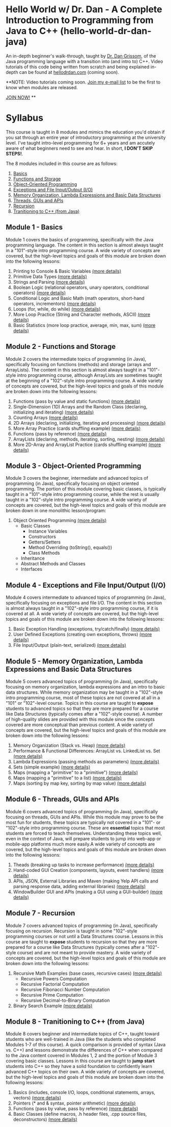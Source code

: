 # Hello World w/ Dr. Dan - A Complete Introduction to Programming from Java to C++ (hello-world-dr-dan-java)
An in-depth beginner's walk-through, taught by [Dr. Dan Grissom](http://www.dangrissom.com), of the Java programming language with a transition into (and intro to) C++. Video tutorials of this code being written from scratch and being explained in-depth can be found at [hellodrdan.com](http://www.hellodrdan.com) (coming soon).

**NOTE: Video tutorials coming soon. [Join my e-mail list](https://mailchi.mp/e468e9e3efeb/helloworldwithdrdan) to be the first to know when modules are released.

[JOIN NOW!](https://mailchi.mp/e468e9e3efeb/helloworldwithdrdan)
**

# Syllabus
This course is taught in 8 modules and mimics the education you'd obtain if you sat through an entire year of introductory programming at the university level. I've taught intro-level programming for 6+ years and am accutely aware of what beginners need to see and hear. In short, **I DON'T SKIP STEPS!**.

The 8 modules included in this course are as follows:
1. [Basics](#module-1---basics)
2. [Functions and Storage](#module-2---functions-and-storage)
3. [Object-Oriented Programming](#module-3---object-oriented-programming)
4. [Exceptions and File Input/Output (I/O)](#module-4---exceptions-and-file-inputoutput-io)
5. [Memory Organization, Lambda Expressions and Basic Data Structures](#module-5---memory-organization-lambda-expressions-and-basic-data-structures)
6. [Threads, GUIs and APIs](#module-6---threads-guis-and-apis)
7. [Recursion](#module-7---recursion)
8. [Tranitioning to C++ (from Java)](#module-8---tranitioning-to-c-from-java)

## Module 1 - Basics
Module 1 covers the basics of programming, specifically with the Java programming language. The content in this section is almost always taught in a "101"-style intro programming course. A wide variety of concepts are covered, but the high-level topics and goals of this module are broken down into the following lessons:
1. Printing to Console & Basic Variables [(more details)](Module_01_Basics/src/Lesson_01_Basics.java)
2. Primitive Data Types [(more details)](Module_01_Basics/src/Lesson_02_Primitives.java)
3. Strings and Parsing [(more details)](Module_01_Basics/src/Lesson_03_Strings_And_Parsing.java)
4. Boolean Logic (relational operators, unary operators, conditional operators) [(more details)](Module_01_Basics/src/Lesson_04_Logic.java)
5. Conditional Logic and Basic Math (math operators, short-hand operators, incrementors) [(more details)](Module_01_Basics/src/Lesson_05_Basic_Math.java)
6. Loops (for, while, do while) [(more details)](Module_01_Basics/src/Lesson_06_Loops_Toy_Examples.java)
7. More Loop Practice (String and Character methods, ASCII) [(more details)](Module_01_Basics/src/Lesson_07_For_Loop_Char_Password_Analyzer.java)
8. Basic Statistics (more loop practice, average, min, max, sum) [(more details)](Module_01_Basics/src/Lesson_08_Loops_Stats_Example.java)

## Module 2 - Functions and Storage
Module 2 covers the intermediate topics of programming (in Java), specifically focusing on functions (methods) and storage (arrays and ArrayLists). The content in this section is almost always taught in a "101"-style intro programming course, although ArrayLists are sometimes taught at the beginning of a "102"-style intro programming course. A wide variety of concepts are covered, but the high-level topics and goals of this module are broken down into the following lessons:
1. Functions (pass by value and static functions) [(more details)](Module_02_Functions_And_Storage/src/Lesson_01_Functions_Pass_By_Value_And_Static.java)
2. Single-Dimension (1D) Arrays and the Random Class (declaring, initializing and iterating) [(more details)](Module_02_Functions_And_Storage/src/Lesson_02_1D_Array_Toy_Examples.java)
3. Counting Arrays [(more details)](Module_02_Functions_And_Storage/src/Lesson_03_1D_Counting_Array.java)
4. 2D Arrays (declaring, initializing, iterating and processing) [(more details)](Module_02_Functions_And_Storage/src/Lesson_04_2D_Array_Bills_Examples.java)
5. More Array Practice (cards shuffling example) [(more details)](Module_02_Functions_And_Storage/src/Lesson_05_1D_Array_Cards_Example.java)
6. Functions (pass by reference) [(more details)](Module_02_Functions_And_Storage/src/Lesson_06_Functions_Pass_By_Reference_Cards_Example.java)
7. ArrayLists (declaring, methods, iterating, sorting, nesting) [(more details)](Module_02_Functions_And_Storage/src/Lesson_07_ArrayList_Toy_Examples.java)
8. More 2D-Array and ArrayList Practice (cards shuffling example) [(more details)](Module_02_Functions_And_Storage/src/Lesson_08_2D_Arrays_And_ArrayList_Cards_Example.java)

## Module 3 - Object-Oriented Programming
Module 3 covers the beginner, intermediate and advanced topics of programming (in Java), specifically focusing on object oriented programming. The portion of this module covering basic classes, is typically taught in a "101"-style intro programming course, while the rest is usually taught in a "102"-style intro programming course. A wide variety of concepts are covered, but the high-level topics and goals of this module are broken down in one monolithic lesson/program:
1. Object Oriented Programming [(more details)](Module_03_Advanced_OOP/src/client/Lesson_01_OOP_StarWarsUniverseClient.java)
   - Basic Classes
     - Instance Variables
     - Constructors
     - Getters/Setters
     - Method Overriding (toString(), equals())
     - Class Methods
   - Inheritance
   - Abstract Methods and Classes
   - Interfaces

## Module 4 - Exceptions and File Input/Output (I/O)
Module 4 covers intermediate to advanced topics of programming (in Java), specifically focusing on exceptions and file I/O. The content in this section is almost always taught in a "102"-style intro programming course, if it is covered at all. A wide variety of concepts are covered, but the high-level topics and goals of this module are broken down into the following lessons:
1. Basic Exception Handling (exceptions, try/catch/finally) [(more details)](Module_04_Exceptions_And_File_IO/src/Lesson_01_Exception_Handling_Toy_Example.java)
2. User Defined Exceptions (creating own exceptions, throws) [(more details)](Module_04_Exceptions_And_File_IO/src/Lesson_02_Custom_Exceptions_Password_Manager_Example.java)
3. File Input/Output (plain-text, serialized) [(more details)](Module_04_Exceptions_And_File_IO/src/Lesson_03_File_IO_PasswordManager_Example.java)

## Module 5 - Memory Organization, Lambda Expressions and Basic Data Structures
Module 5 covers advanced topics of programming (in Java), specifically focusing on memory organization, lambda expressions and an intro to basic data structures. While memory organization may be taught in a "102"-style intro programming course, most of these topics are not covered at all in a "101" or "102"-level course. Topics in this course are taught to **expose** students to advanced topics so that they are more prepared for a course like Data Structures (typically comes after a "102"-style course). A number of high-quality slides are provided with this module since the concepts covered are more conceptual than previous content. A wide variety of concepts are covered, but the high-level topics and goals of this module are broken down into the following lessons:
1. Memory Organization (Stack vs. Heap) [(more details)](Module_05_Memory_Org_Lambda_Expressions_And_Datastructures/src/Lesson_01_Stack_Vs_Heap.java)
2. Performance & Functional Differences: ArrayList vs. LinkedList vs. Set [(more details)](Module_05_Memory_Org_Lambda_Expressions_And_Datastructures/src/Lesson_02_ArrayList_Vs_LinkedList_Vs_Set.java)
3. Lambda Expressions (passing methods as parameters) [(more details)](Module_05_Memory_Org_Lambda_Expressions_And_Datastructures/src/Lesson_03_Lambda_Expressions.java)
4. Sets (simple example) [(more details)](Module_05_Memory_Org_Lambda_Expressions_And_Datastructures/src/Lesson_04_Set_Basics_Countries_Visited_Example.java)
5. Maps (mapping a "primitive" to a "primitive") [(more details)](Module_05_Memory_Org_Lambda_Expressions_And_Datastructures/src/Lesson_05_Map_Simple_Values_Countries_Visited_Example.java)
6. Maps (mapping a "primitive" to a list) [(more details)](Module_05_Memory_Org_Lambda_Expressions_And_Datastructures/src/Lesson_06_Map_Complex_Values_Countries_Visited_Example.java)
7. Maps (sorting by map key, sorting by map value) [(more details)](Module_05_Memory_Org_Lambda_Expressions_And_Datastructures/src/Lesson_07_Maps_Table_Contents_Word_Count_Example.java)

## Module 6 - Threads, GUIs and APIs
Module 6 covers advanced topics of programming (in Java), specifically focusing on threads, GUIs and APIs. While this module may prove to be the most fun for students, these topics are typically not covered in a "101"- or "102"-style intro programming course. These are **essential** topics that most students are forced to teach themselves. Understanding these topics well, even in the context of Java, will prepare students to jump into web-app or mobile-app platforms much more easily.A wide variety of concepts are covered, but the high-level topics and goals of this module are broken down into the following lessons:
1. Theads (breaking up tasks to increase performance) [(more details)](Module_06_Threads_GUIs_And_APIs/src/main/java/Lesson_01_Threads.java)
2. Hand-coded GUI Creation (components, layouts, event handlers) [(more details)](Module_06_Threads_GUIs_And_APIs/src/main/java/Lesson_02_Handcoded_GUI_Self_Destructing.java)
3. APIs, JSON, External Libraries and Maven (making Yelp API calls and parsing response data, adding external libraries) [(more details)](Module_06_Threads_GUIs_And_APIs/src/main/java/Lesson_03_APIs_JSON_Libraries_Maven.java)
4. WindowBuilder GUI and APIs (making a GUI using a GUI-builder) [(more details)](Module_06_Threads_GUIs_And_APIs/src/main/java/Lesson_04_Windowbuilder_GUI_APIs.java)

## Module 7 - Recursion
Module 7 covers advanced topics of programming (in Java), specifically focusing on recursion. Recursion is taught in some "102"-style programming courses or not until a Data Structures course. Lessons in this course are taught to **expose** students to recursion so that they are more prepared for a course like Data Structures (typically comes after a "102"-style course) and are not meant to provide mastery. A wide variety of concepts are covered, but the high-level topics and goals of this module are broken down into the following lessons:
1. Recursive Math Examples (base cases, recursive cases) [(more details)](Module_07_Recursion/src/Lesson_01_Recursion_Math_Examples.java)
   - Recursive Powers Computation
   - Recursive Factorial Computation
   - Recursive Fibonacci Number Computation
   - Recursive Prime Computation
   - Recursive Decimal-to-Binary Computation
2. Binary Search Example [(more details)](Module_07_Recursion/src/Lesson_02_Recusion_Binary_Search_Example.java)

## Module 8 - Tranitioning to C++ (from Java)
Module 8 covers beginner and intermediate topics of C++, taught toward students who are well-trained in Java (like the students who completed Modules 1-7 of this course). A quick comparison is provided of syntax (Java vs. C++) and lessons demonstrate the differences of C++ when compared to the Java content covered in Modules 1, 2 and the portion of Module 3 covering basic classes. Lessons in this course are taught to **jump start** students into C++ so they have a solid foundation to confidently learn advanced C++ topics on their own. A wide variety of concepts are covered, but the high-level topics and goals of this module are broken down into the following lessons:
1. Basics (includes, console I/O, loops, conditional statements, arrays, vectors) [(more details)](Module_08_Transition_To_C++/Source/Lesson_01_C++_Basics.cpp)
2. Pointers (* and & syntax, pointer arithmetic) [(more details)](Module_08_Transition_To_C++/Source/Lesson_02_Pointer_Basics.cpp)
3. Functions (pass by value, pass by reference) [(more details)](Module_08_Transition_To_C++/Source/Lesson_03_Pass_By_Reference_Vs_Value.cpp)
4. Basic Classes (define macros, .h header files, .cpp source files, deconstructors) [(more details)](Module_08_Transition_To_C++/Source/Lesson_04_Burrito_Client.cpp)

